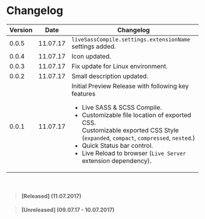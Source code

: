 # Changelog

| Version | Date | Changelog|
| ------- | -------- | ------ |
|0.0.5| 11.07.17 |`liveSassCompile.settings.extensionName` settings added. |
|0.0.4 | 11.07.17 | Icon updated.|
|0.0.3 | 11.07.17 | Fix update for Linux environment.|
|0.0.2 | 11.07.17 | Small description updated.|
| 0.0.1 | 11.07.17 | Initial Preview Release with following key features <ul><li>Live SASS & SCSS Compile.</li><li>Customizable file location of exported CSS.</li>Customizable exported CSS Style (`expanded`, `compact`, `compressed`, `nested`.)<li>Quick Status bar control.</li><li>Live Reload to browser (`Live Server` extension dependency).</li></ul> |
<br>

>#### [Released] (11.07.2017)

>#### [Unreleased] (09.07.17 - 10.07.2017)